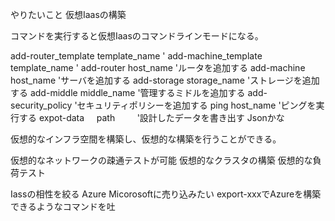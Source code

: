 やりたいこと
仮想Iaasの構築

コマンドを実行すると仮想Iaasのコマンドラインモードになる。

add-router_template   template_name   '
add-machine_template   template_name    '
add-router    host_name     'ルータを追加する
add-machine   host_name     'サーバを追加する
add-storage   storage_name  'ストレージを追加する
add-middle    middle_name   '管理するミドルを追加する
add-security_policy         'セキュリティポリシーを追加する
ping          host_name     'ピングを実行する
expot-data      path          '設計したデータを書き出す Jsonかな

仮想的なインフラ空間を構築し、仮想的な構築を行うことができる。

仮想的なネットワークの疎通テストが可能
仮想的なクラスタの構築
仮想的な負荷テスト

Iassの相性を絞る
Azure
Micorosoftに売り込みたい
export-xxxでAzureを構築できるようなコマンドを吐
